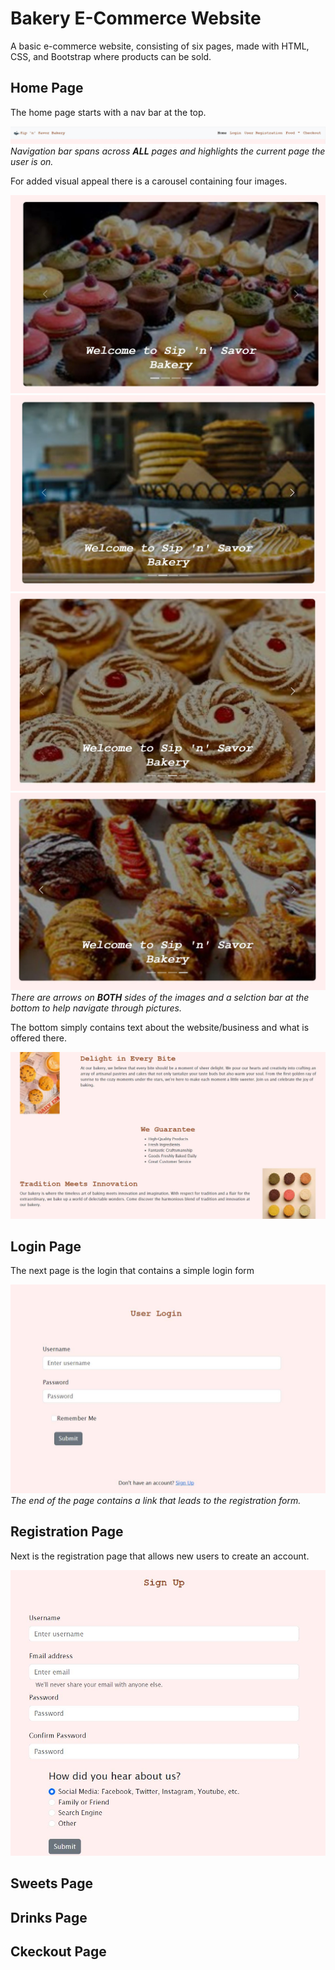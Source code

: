 # Bakery E-Commerce Website

A basic e-commerce website, consisting of six pages, made with HTML, CSS, and Bootstrap where products can be sold.

## Home Page
The home page starts with a nav bar at the top.

![Alt text](images/capture.JPG)
_Navigation bar spans across **ALL** pages and highlights the current page the user is on._

For added visual appeal there is a carousel containing four images.

![Alt text](images/carousel-1.JPG)![Alt text](images/carousel-2.JPG)![Alt text](images/carousel-3.JPG)![Alt text](images/carousel-4.JPG)
_There are arrows on **BOTH** sides of the images and a selction bar at the bottom to help navigate through pictures._

The bottom simply contains text about the website/business and what is offered there.

![Alt text](images/home.JPG)

## Login Page
The next page is the login that contains a simple login form

![Alt text](images/login.JPG)
_The end of the page contains a link that leads to the registration form._

## Registration Page
Next is the registration page that allows new users to create an account.

![Alt text](images/registration.JPG)

## Sweets Page


## Drinks Page


## Ckeckout Page